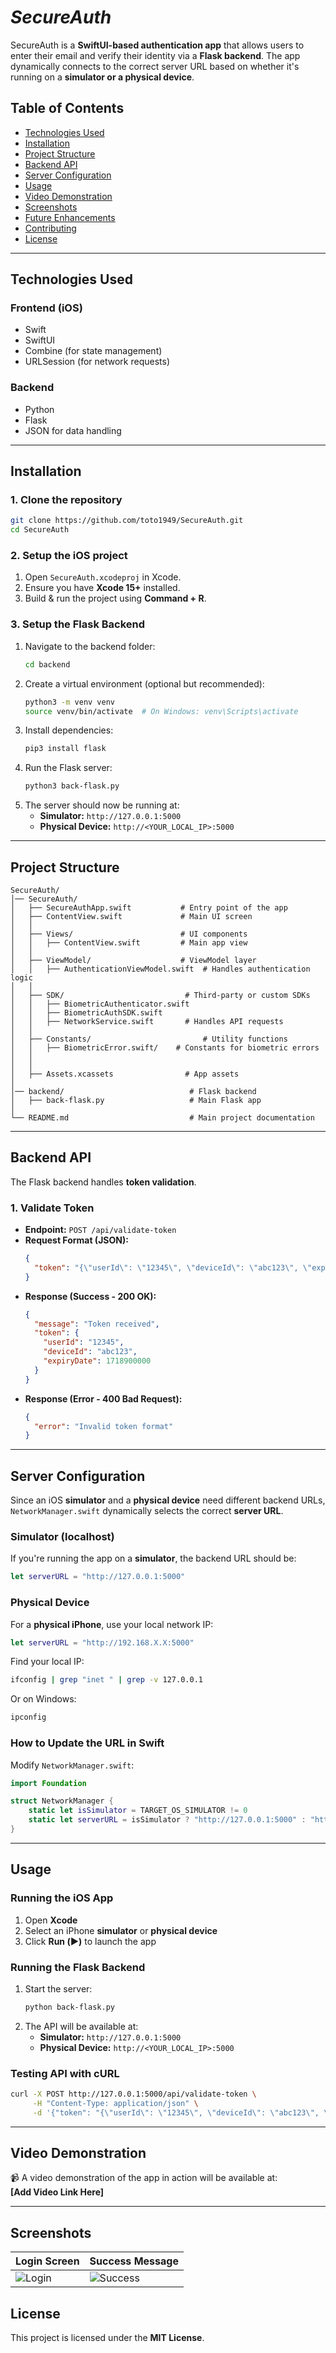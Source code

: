 # *SecureAuth*

SecureAuth is a **SwiftUI-based authentication app** that allows users to enter their email and verify their identity via a **Flask backend**. The app dynamically connects to the correct server URL based on whether it's running on a **simulator or a physical device**.

## **Table of Contents**
- [Technologies Used](#technologies-used)  
- [Installation](#installation)  
- [Project Structure](#project-structure)  
- [Backend API](#backend-api)  
- [Server Configuration](#server-configuration)  
- [Usage](#usage)  
- [Video Demonstration](#video-demonstration)  
- [Screenshots](#screenshots)  
- [Future Enhancements](#future-enhancements)  
- [Contributing](#contributing)  
- [License](#license)  

---

## **Technologies Used**
### **Frontend (iOS)**
- Swift  
- SwiftUI  
- Combine (for state management)  
- URLSession (for network requests)  

### **Backend**
- Python  
- Flask  
- JSON for data handling  

---

## **Installation**
### **1. Clone the repository**
```sh
git clone https://github.com/toto1949/SecureAuth.git
cd SecureAuth
```

### **2. Setup the iOS project**
1. Open `SecureAuth.xcodeproj` in Xcode.  
2. Ensure you have **Xcode 15+** installed.  
3. Build & run the project using **Command + R**.  

### **3. Setup the Flask Backend**
1. Navigate to the backend folder:
   ```sh
   cd backend
   ```
2. Create a virtual environment (optional but recommended):
   ```sh
   python3 -m venv venv
   source venv/bin/activate  # On Windows: venv\Scripts\activate
   ```
3. Install dependencies:
   ```sh
   pip3 install flask
   ```
4. Run the Flask server:
   ```sh
   python3 back-flask.py
   ```
5. The server should now be running at:
   - **Simulator:** `http://127.0.0.1:5000`
   - **Physical Device:** `http://<YOUR_LOCAL_IP>:5000`

---

## **Project Structure**
```
SecureAuth/
│── SecureAuth/                  
│   ├── SecureAuthApp.swift           # Entry point of the app
│   ├── ContentView.swift             # Main UI screen
│   │
│   ├── Views/                        # UI components
│   │   ├── ContentView.swift         # Main app view
│   │
│   ├── ViewModel/                    # ViewModel layer
│   │   ├── AuthenticationViewModel.swift  # Handles authentication logic
│   │
│   ├── SDK/                           # Third-party or custom SDKs
│   │   ├── BiometricAuthenticator.swift 
│   │   ├── BiometricAuthSDK.swift     
│   │   ├── NetworkService.swift       # Handles API requests
│   │
│   ├── Constants/                         # Utility functions
│   │   ├── BiometricError.swift/    # Constants for biometric errors             
│   │
│   │
│   ├── Assets.xcassets                # App assets
│
│── backend/                            # Flask backend
│   ├── back-flask.py                   # Main Flask app
│
└── README.md                           # Main project documentation

```

---

## **Backend API**
The Flask backend handles **token validation**.

### **1. Validate Token**
- **Endpoint:** `POST /api/validate-token`  
- **Request Format (JSON):**
  ```json
  {
    "token": "{\"userId\": \"12345\", \"deviceId\": \"abc123\", \"expiryDate\": 1718900000}"
  }
  ```
- **Response (Success - 200 OK):**
  ```json
  {
    "message": "Token received",
    "token": {
      "userId": "12345",
      "deviceId": "abc123",
      "expiryDate": 1718900000
    }
  }
  ```
- **Response (Error - 400 Bad Request):**
  ```json
  {
    "error": "Invalid token format"
  }
  ```

---

## **Server Configuration**
Since an iOS **simulator** and a **physical device** need different backend URLs, `NetworkManager.swift` dynamically selects the correct **server URL**.

### **Simulator (localhost)**
If you're running the app on a **simulator**, the backend URL should be:
```swift
let serverURL = "http://127.0.0.1:5000"
```

### **Physical Device**
For a **physical iPhone**, use your local network IP:
```swift
let serverURL = "http://192.168.X.X:5000"
```
Find your local IP:
```sh
ifconfig | grep "inet " | grep -v 127.0.0.1
```
Or on Windows:
```sh
ipconfig
```

### **How to Update the URL in Swift**
Modify `NetworkManager.swift`:
```swift
import Foundation

struct NetworkManager {
    static let isSimulator = TARGET_OS_SIMULATOR != 0
    static let serverURL = isSimulator ? "http://127.0.0.1:5000" : "http://192.168.X.X:5000"
}
```

---

## **Usage**
### **Running the iOS App**
1. Open **Xcode**  
2. Select an iPhone **simulator** or **physical device**  
3. Click **Run (▶️)** to launch the app  

### **Running the Flask Backend**
1. Start the server:
   ```sh
   python back-flask.py
   ```
2. The API will be available at:
   - **Simulator:** `http://127.0.0.1:5000`
   - **Physical Device:** `http://<YOUR_LOCAL_IP>:5000`

### **Testing API with cURL**
```sh
curl -X POST http://127.0.0.1:5000/api/validate-token \
     -H "Content-Type: application/json" \
     -d '{"token": "{\"userId\": \"12345\", \"deviceId\": \"abc123\", \"expiryDate\": 1718900000}"}'
```

---

## **Video Demonstration**
📹 A video demonstration of the app in action will be available at:  
**[Add Video Link Here]**  

---

## **Screenshots**
| Login Screen | Success Message |
|--------------|-----------------|
| ![Login](./SecureAuth/Screenshots/loginscreen.jpeg) | ![Success](./SecureAuth/Screenshots/success.jpeg) |


## **License**
This project is licensed under the **MIT License**.  